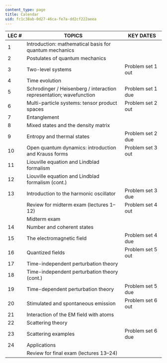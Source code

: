 ```yaml
---
content_type: page
title: Calendar
uid: fc1c38ab-0d27-46ca-fe7a-dd2cf222aeea
---
```


| LEC # | TOPICS | KEY DATES |
| --- | --- | --- |
| 1 | Introduction: mathematical basis for quantum mechanics | &nbsp; |
| 2 | Postulates of quantum mechanics | &nbsp; |
| 3 | Two-level systems | Problem set 1 out |
| 4 | Time evolution | &nbsp; |
| 5 | Schrodinger / Heisenberg / interaction representation; wavefunction | Problem set 1 due |
| 6 | Multi-particle systems: tensor product spaces | Problem set 2 out |
| 7 | Entanglement | &nbsp; |
| 8 | Mixed states and the density matrix | &nbsp; |
| 9 | Entropy and thermal states | Problem set 2 due |
| 10 | Open quantum dynamics: introduction and Krauss forms | Problem set 3 out |
| 11 | Liouville equation and Lindblad formalism | &nbsp; |
| 12 | Liouville equation and Lindblad formalism (cont.) | &nbsp; |
| 13 | Introduction to the harmonic oscillator | Problem set 3 due |
| &nbsp; | Review for midterm exam (lectures 1–12) | Problem set 4 out |
| &nbsp; | Midterm exam | &nbsp; |
| 14 | Number and coherent states | &nbsp; |
| 15 | The electromagnetic field | Problem set 4 due |
| 16 | Quantized fields | Problem set 5 out |
| 17 | Time-independent perturbation theory | &nbsp; |
| 18 | Time-independent perturbation theory (cont.) | &nbsp; |
| 19 | Time-dependent perturbation theory | Problem set 5 due |
| 20 | Stimulated and spontaneous emission | Problem set 6 out |
| 21 | Interaction of the EM field with atoms | &nbsp; |
| 22 | Scattering theory | &nbsp; |
| 23 | Scattering examples | Problem set 6 due |
| 24 | Applications | &nbsp; |
| &nbsp; | Review for final exam (lectures 13–24) |